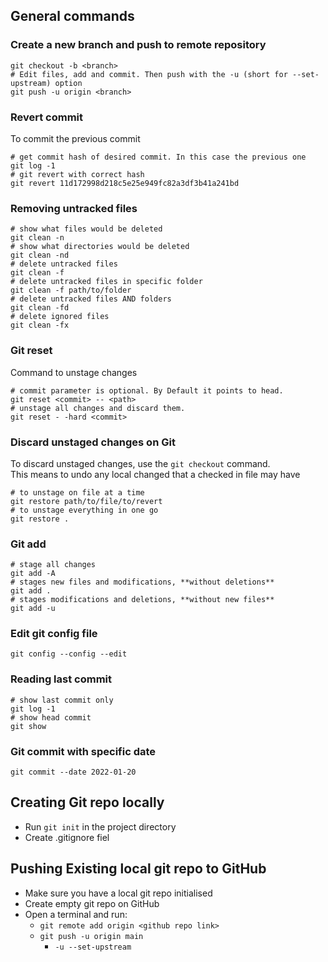 
## General commands

### Create a new branch and push to remote repository
```shell
git checkout -b <branch>
# Edit files, add and commit. Then push with the -u (short for --set-upstream) option
git push -u origin <branch>
```

### Revert commit
To commit the previous commit
```shell
# get commit hash of desired commit. In this case the previous one
git log -1 
# git revert with correct hash
git revert 11d172998d218c5e25e949fc82a3df3b41a241bd
```

### Removing untracked files
```shell
# show what files would be deleted
git clean -n
# show what directories would be deleted
git clean -nd
# delete untracked files
git clean -f
# delete untracked files in specific folder
git clean -f path/to/folder
# delete untracked files AND folders
git clean -fd
# delete ignored files
git clean -fx
```

### Git reset
Command to unstage changes
```shell
# commit parameter is optional. By Default it points to head.
git reset <commit> -- <path>
# unstage all changes and discard them.
git reset - -hard <commit>
```

### Discard unstaged changes on Git
To discard unstaged changes, use the `git checkout` command.  
This means to undo any local changed that a checked in file may have  
```shell
# to unstage on file at a time
git restore path/to/file/to/revert
# to unstage everything in one go
git restore .
```

### Git add
```shell
# stage all changes
git add -A
# stages new files and modifications, **without deletions**
git add .
# stages modifications and deletions, **without new files**
git add -u
```

### Edit git config file
```shell
git config --config --edit
```

### Reading last commit
```shell
# show last commit only
git log -1
# show head commit
git show
```

### Git commit with specific date
```shell
git commit --date 2022-01-20
```

## Creating Git repo locally
- Run `git init` in the project directory
- Create .gitignore fiel

## Pushing Existing local git repo to GitHub
- Make sure you have a local git repo initialised
- Create empty git repo on GitHub
- Open a terminal and run:
  - `git remote add origin <github repo link>`
  - `git push -u origin main`
    - `-u --set-upstream`

